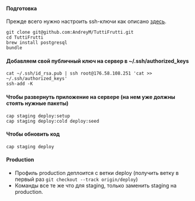 #### Подготовка
Прежде всего нужно настроить ssh-ключи как описано [здесь](https://help.github.com/articles/generating-ssh-keys).

```
git clone git@github.com:AndreyM/TuttiFrutti.git
cd TuttiFrutti
brew install postgresql
bundle
```

#### Добавляем свой публичный ключ на сервер в ~/.ssh/authorized_keys
```
cat ~/.ssh/id_rsa.pub | ssh root@176.58.108.251 'cat >> ~/.ssh/authorized_keys'
ssh-add -K
```

#### Чтобы развернуть приложение на сервере (на нем уже должны стоять нужные пакеты)
```
cap staging deploy:setup
cap staging deploy:cold deploy:seed
```

#### Чтобы обновить код
```
cap staging deploy
```


#### Production
- Профиль production деплоится с ветки deploy (получить ветку в первый раз `git checkout --track origin/deploy`)
- Команды все те же что для staging, только заменить staging на production.

